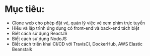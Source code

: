 # Mục tiêu:
- Clone web cho phép đặt vé, quản lý việc vé xem phim trực tuyến
- Hiểu và lập trình ứng dụng có front-end và back-end tách biệt
- Biết cách sử dụng ReactJS
- Biết cách sử dụng NodeJS
- Biết cách triển khai CI/CD với TravisCI, DockerHub, AWS Elastic Beanstalk  
